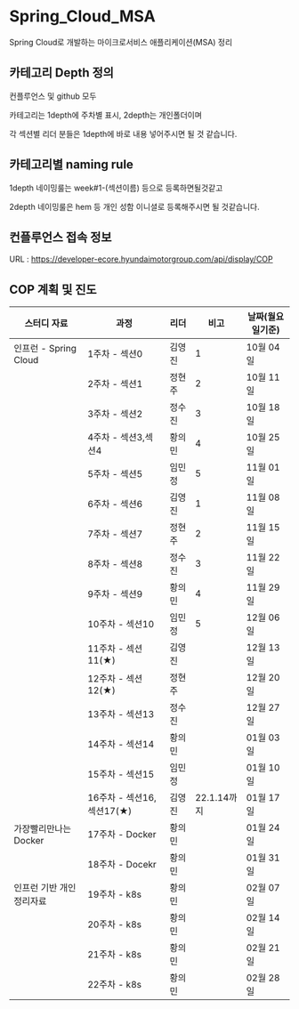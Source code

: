# Spring_Cloud_MSA
Spring Cloud로 개발하는 마이크로서비스 애플리케이션(MSA) 정리

## 카테고리 Depth 정의

컨플루언스 및 github 모두

카테고리는 1depth에 주차별 표시, 2depth는 개인폴더이며

각 섹션별 리더 분들은 1depth에 바로 내용 넣어주시면 될 것 같습니다.



## 카테고리별 naming rule

1depth 네이밍룰는 week#1-(섹션이름) 등으로 등록하면될것같고

2depth 네이밍룰은 hem 등 개인 성함 이니셜로 등록해주시면 될 것같습니다.

## 컨플루언스 접속 정보

URL : https://developer-ecore.hyundaimotorgroup.com/api/display/COP


## COP 계획 및 진도

|스터디 자료|과정|리더|비고|날짜(월요일기준)|
|---|---|---|---|---|
|인프런 - Spring Cloud|1주차 - 섹션0|김영진|1|10월 04일|
||2주차 - 섹션1|정현주|2|10월 11일|
||3주차 - 섹션2|정수진|3|10월 18일|
||4주차 - 섹션3,섹션4|황의민|4|10월 25일|
||5주차 - 섹션5|임민정|5|11월 01일|
||6주차 - 섹션6|김영진|1|11월 08일|
||7주차 - 섹션7|정현주|2|11월 15일|
||8주차 - 섹션8|정수진|3|11월 22일|
||9주차 - 섹션9|황의민|4|11월 29일|
||10주차 - 섹션10|임민정|5|12월 06일|
||11주차 - 섹션11(★)|김영진||12월 13일|
||12주차 - 섹션12(★)|정현주||12월 20일|
||13주차 - 섹션13|정수진||12월 27일|
||14주차 - 섹션14|황의민||01월 03일|
||15주차 - 섹션15|임민정||01월 10일|
||16주차 - 섹션16,섹션17(★)|김영진|22.1.14까지|01월 17일|
|가장빨리만나는 Docker|17주차 - Docker|황의민||01월 24일|
||18주차 - Docekr|황의민||01월 31일|
|인프런 기반 개인 정리자료|19주차 - k8s|황의민||02월 07일|
||20주차 - k8s|황의민||02월 14일|
||21주차 - k8s|황의민||02월 21일|
||22주차 - k8s|황의민||02월 28일|

